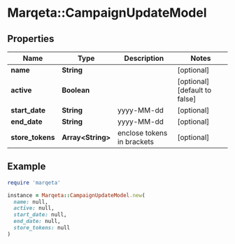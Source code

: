 # Marqeta::CampaignUpdateModel

## Properties

| Name | Type | Description | Notes |
| ---- | ---- | ----------- | ----- |
| **name** | **String** |  | [optional] |
| **active** | **Boolean** |  | [optional][default to false] |
| **start_date** | **String** | yyyy-MM-dd | [optional] |
| **end_date** | **String** | yyyy-MM-dd | [optional] |
| **store_tokens** | **Array&lt;String&gt;** | enclose tokens in brackets | [optional] |

## Example

```ruby
require 'marqeta'

instance = Marqeta::CampaignUpdateModel.new(
  name: null,
  active: null,
  start_date: null,
  end_date: null,
  store_tokens: null
)
```

